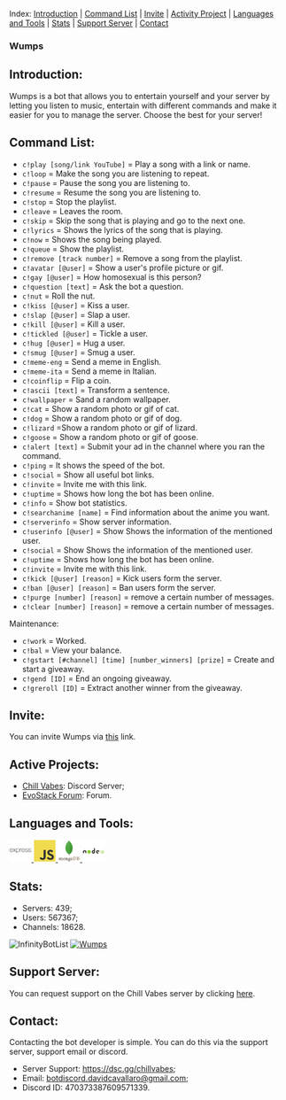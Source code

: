 Index: [Introduction](https://github.com/Chill-Vabes/Wumps#introduction) | [Command List](https://github.com/Chill-Vabes/Wumps#Command-List) | [Invite](https://github.com/Chill-Vabes/Wumps#Invite) | [Activity Project](https://github.com/Chill-Vabes/Wumps#active-projects) | [Languages and Tools](https://github.com/Chill-Vabes/Wumps#languages-and-tools) |  [Stats](https://github.com/Chill-Vabes/Wumps#stats) | [Support Server](https://github.com/Chill-Vabes/Wumps#support-server) | [Contact](https://github.com/Chill-Vabes/Wumps#contact)

### Wumps

<h2 align="left">Introduction:</h2>

Wumps is a bot that allows you to entertain yourself and your server by letting you listen to music, entertain with different commands and make it easier for you to manage the server. Choose the best for your server!

<h2 align="left">Command List:</h2>

- `c!play [song/link YouTube]` = Play a song with a link or name.
- `c!loop` = Make the song you are listening to repeat.
- `c!pause` = Pause the song you are listening to.
- `c!resume` = Resume the song you are listening to.
- `c!stop` = Stop the playlist.
- `c!leave` = Leaves the room.
- `c!skip` = Skip the song that is playing and go to the next one.
- `c!lyrics` = Shows the lyrics of the song that is playing.
- `c!now` = Shows the song being played.
- `c!queue` = Show the playlist.
- `c!remove [track number]` = Remove a song from the playlist.
- `c!avatar [@user]` = Show a user's profile picture or gif.
- `c!gay [@user]` = How homosexual is this person?
- `c!question [text]` = Ask the bot a question.
- `c!nut` = Roll the nut.
- `c!kiss [@user]` = Kiss a user.
- `c!slap [@user]` = Slap a user.
- `c!kill [@user]` = Kill a user.
- `c!tickled [@user]` = Tickle a user.
- `c!hug [@user]` = Hug a user.
- `c!smug [@user]` = Smug a user.
- `c!meme-eng` = Send a meme in English.
- `c!meme-ita` = Send a meme in Italian.
- `c!coinflip` = Flip a coin.
- `c!ascii [text]` = Transform a sentence.
- `c!wallpaper` = Sand a random wallpaper.
- `c!cat` = Show a random photo or gif of cat.
- `c!dog` = Show a random photo or gif of dog.
- `c!lizard` =Show a random photo or gif of lizard.
- `c!goose` = Show a random photo or gif of goose.
- `c!alert [text]` = Submit your ad in the channel where you ran the command.
- `c!ping` = It shows the speed of the bot.
- `c!social` = Show all useful bot links.
- `c!invite` = Invite me with this link.
- `c!uptime` = Shows how long the bot has been online.
- `c!info` = Show bot statistics.
- `c!searchanime [name]` = Find information about the anime you want.
- `c!serverinfo` = Show server information.
- `c!userinfo [@user]` = Show Shows the information of the mentioned user.
- `c!social` = Show Shows the information of the mentioned user.
- `c!uptime` = Shows how long the bot has been online.
- `c!invite` = Invite me with this link.
- `c!kick [@user] [reason]` = Kick users form the server.
- `c!ban [@user] [reason]` = Ban users form the server.
- `c!purge [number] [reason]` = remove a certain number of messages.
- `c!clear [number] [reason]` = remove a certain number of messages.

Maintenance:
- `c!work` = Worked.
- `c!bal` = View your balance.
- `c!gstart [#channel] [time] [number_winners] [prize]` = Create and start a giveaway.
- `c!gend [ID]` = End an ongoing giveaway.
- `c!greroll [ID]` = Extract another winner from the giveaway.

<h2 align="left">Invite:</h2>

You can invite Wumps via [this](https://discord.com/oauth2/authorize?client_id=729701120854982706&scope=bot&permissions=2452750167) link.

<h2 align="left">Active Projects:</h2>

- [Chill Vabes](https://dsc.gg/chillvabes): Discord Server;
- [EvoStack Forum](https://forum.evostack.cloud/public/): Forum.

<h2 align="left">Languages and Tools:</h2>

<a href="https://expressjs.com" target="_blank"> <img src="https://raw.githubusercontent.com/devicons/devicon/master/icons/express/express-original-wordmark.svg" alt="express" width="40" height="40"/> </a> <a href="https://developer.mozilla.org/en-US/docs/Web/JavaScript" target="_blank"> <img src="https://raw.githubusercontent.com/devicons/devicon/master/icons/javascript/javascript-original.svg" alt="javascript" width="40" height="40"/> </a> <a href="https://www.mongodb.com/" target="_blank"> <img src="https://raw.githubusercontent.com/devicons/devicon/master/icons/mongodb/mongodb-original-wordmark.svg" alt="mongodb" width="40" height="40"/> </a> <a href="https://nodejs.org" target="_blank"> <img src="https://raw.githubusercontent.com/devicons/devicon/master/icons/nodejs/nodejs-original-wordmark.svg" alt="nodejs" width="40" height="40"/> </a>

<h2 align="left">Stats:</h2>

- Servers: 439;
- Users: 567367;
- Channels: 18628.

![InfinityBotList](https://infinitybotlist.com/bots/729701120854982706/widget?size=small) 
<a href="https://top.gg/bot/729701120854982706">
  <img src="https://top.gg/api/widget/729701120854982706.svg" alt="Wumps" />
  </a>

<h2 align="left">Support Server:</h2>

You can request support on the Chill Vabes server by clicking [here](https://dsc.gg/chillvabes).

<h2 align="left">Contact:</h2>

Contacting the bot developer is simple. You can do this via the support server, support email or discord.
- Server Support: https://dsc.gg/chillvabes;
- Email: botdiscord.davidcavallaro@gmail.com;
- Discord ID: 470373387609571339.
